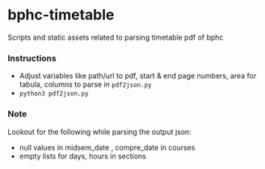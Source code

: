 # bphc-timetable
Scripts and static assets related to parsing timetable pdf of bphc

### Instructions
* Adjust variables like path/url to pdf, start & end page numbers, area for tabula, columns to parse in `pdf2json.py` <br>
* `python3 pdf2json.py`

### Note
Lookout for the following while parsing the output json:
* null values in midsem_date , compre_date in courses
* empty lists for days, hours in sections
